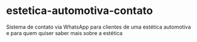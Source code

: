# estetica-automotiva-contato
Sistema de contato via WhatsApp para clientes de uma estética automotiva e para quem quiser saber mais sobre a estética
